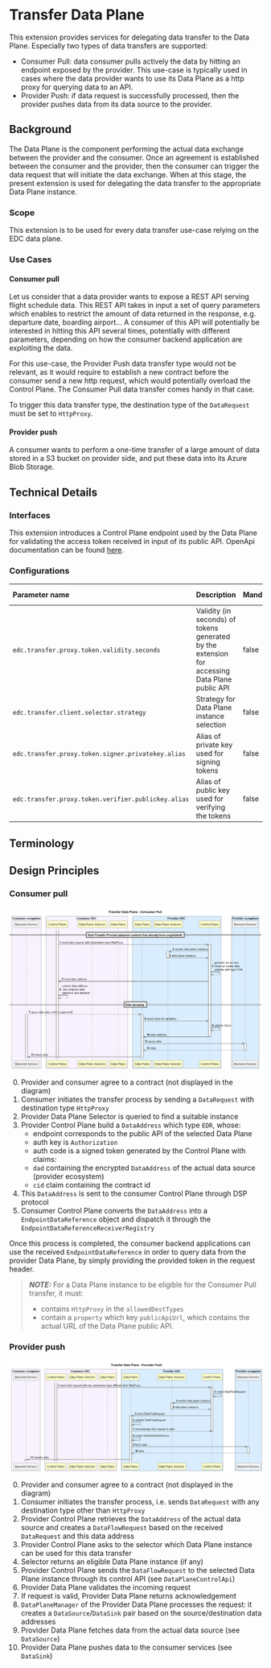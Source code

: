 # Transfer Data Plane

This extension provides services for delegating data transfer to the Data Plane. Especially two types of data transfers are supported:

- Consumer Pull: data consumer pulls actively the data by hitting an endpoint exposed by the provider. This use-case is typically
  used in cases where the data provider wants to use its Data Plane as a http proxy for querying data to an API.
- Provider Push: if data request is successfully processed, then the provider pushes data from its data source to the provider.

## Background

The Data Plane is the component performing the actual data exchange between the provider and the consumer. Once an agreement
is established between the consumer and the provider, then the consumer can trigger the data request that will initiate the data exchange.
When at this stage, the present extension is used for delegating the data transfer to the appropriate Data Plane instance.

### Scope

This extension is to be used for every data transfer use-case relying on the EDC data plane.

### Use Cases

#### Consumer pull

Let us consider that a data provider wants to expose a REST API serving flight schedule data. This REST API takes in input
a set of query parameters which enables to restrict the amount of data returned in the response, e.g. departure date, boarding airport...
A consumer of this API will potentially be interested in hitting this API several times, potentially with different parameters, depending
on how the consumer backend application are exploiting the data.

For this use-case, the Provider Push data transfer type would not be relevant, as it would require to establish a new contract before
the consumer send a new http request, which would potentially overload the Control Plane. The Consumer Pull data transfer comes handy in that case.

To trigger this data transfer type, the destination type of the `DataRequest` must be set to `HttpProxy`.

#### Provider push

A consumer wants to perform a one-time transfer of a large amount of data stored in a S3 bucket on provider side, and
put these data into its Azure Blob Storage.

## Technical Details

### Interfaces

This extension introduces a Control Plane endpoint used by the Data Plane for validating the access token received in input
of its public API. OpenApi documentation can be found [here](../../../../resources/openapi/yaml/transfer-data-plane.yaml).

### Configurations

| Parameter name                                      | Description                                                                                    | Mandatory | Default value         |
|:----------------------------------------------------|:-----------------------------------------------------------------------------------------------|:----------|:----------------------|
| `edc.transfer.proxy.token.validity.seconds`         | Validity (in seconds) of tokens generated by the extension for accessing Data Plane public API | false     | 600                   | 
| `edc.transfer.client.selector.strategy`             | Strategy for Data Plane instance selection                                                     | false     | random                |
| `edc.transfer.proxy.token.signer.privatekey.alias`  | Alias of private key used for signing tokens                                                   | false     | Random EC public key  |
| `edc.transfer.proxy.token.verifier.publickey.alias` | Alias of public key used for verifying the tokens                                              | false     | Random EC private key |

## Terminology

## Design Principles

### Consumer pull

![alt text](../../../../docs/developer/architecture/data-transfer/diagrams/transfer-data-plane-consumer-pull.png)

0. Provider and consumer agree to a contract (not displayed in the diagram)
1. Consumer initiates the transfer process by sending a `DataRequest` with destination type `HttpProxy`
2. Provider Data Plane Selector is queried to find a suitable instance
4. Provider Control Plane build a `DataAddress` which type `EDR`, whose:
    - endpoint corresponds to the public API of the selected Data Plane
    - auth key is `Authorization`
    - auth code is a signed token generated by the Control Plane with claims:
    - `dad` containing the encrypted `DataAddress` of the actual data source (provider ecosystem)
    - `cid` claim containing the contract id
5. This `DataAddress` is sent to the consumer Control Plane through DSP protocol
6. Consumer Control Plane converts the `DataAddress` into a `EndpointDataReference` object and dispatch it through the `EndpointDataReferenceReceiverRegistry`

Once this process is completed, the consumer backend applications can use the received `EndpointDataReference` in order
to query data from the provider Data Plane, by simply providing the provided token in the request header.

> **_NOTE:_**  For a Data Plane instance to be eligible for the Consumer Pull transfer, it must:
>  - contains `HttpProxy` in the `allowedDestTypes`
>  - contain a `property` which key `publicApiUrl`, which contains the actual URL of the Data Plane public API.

### Provider push

![alt text](../../../../docs/developer/architecture/data-transfer/diagrams/transfer-data-plane-provider-push.png)

0. Provider and consumer agree to a contract (not displayed in the diagram)
1. Consumer initiates the transfer process, i.e. sends `DataRequest` with any destination type other than `HttpProxy`
2. Provider Control Plane retrieves the `DataAddress` of the actual data source and creates a `DataFlowRequest` based on the received `DataRequest` and this data address
3. Provider Control Plane asks to the selector which Data Plane instance can be used for this data transfer
4. Selector returns an eligible Data Plane instance (if any)
5. Provider Control Plane sends the `DataFlowRequest` to the selected Data Plane instance through its control API (see `DataPlaneControlApi`)
6. Provider Data Plane validates the incoming request
7. If request is valid, Provider Data Plane returns acknowledgement
8. `DataPlaneManager` of the Provider Data Plane processes the request: it creates a `DataSource`/`DataSink` pair based on the source/destination data addresses
9. Provider Data Plane fetches data from the actual data source (see `DataSource`)
10. Provider Data Plane pushes data to the consumer services (see `DataSink`)

